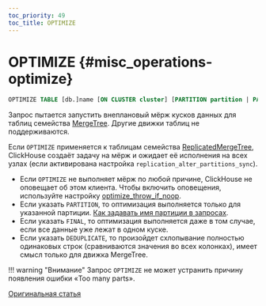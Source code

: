 ```yaml
---
toc_priority: 49
toc_title: OPTIMIZE
---
```


# OPTIMIZE {#misc_operations-optimize}

``` sql
OPTIMIZE TABLE [db.]name [ON CLUSTER cluster] [PARTITION partition | PARTITION ID 'partition_id'] [FINAL] [DEDUPLICATE]
```

Запрос пытается запустить внеплановый мёрж кусков данных для таблиц семейства [MergeTree](../../engines/table-engines/mergetree-family/mergetree.md). Другие движки таблиц не поддерживаются.

Если `OPTIMIZE` применяется к таблицам семейства [ReplicatedMergeTree](../../engines/table-engines/mergetree-family/replication.md), ClickHouse создаёт задачу на мёрж и ожидает её исполнения на всех узлах (если активирована настройка `replication_alter_partitions_sync`).

-   Если `OPTIMIZE` не выполняет мёрж по любой причине, ClickHouse не оповещает об этом клиента. Чтобы включить оповещения, используйте настройку [optimize\_throw\_if\_noop](../../operations/settings/settings.md#setting-optimize_throw_if_noop).
-   Если указать `PARTITION`, то оптимизация выполняется только для указанной партиции. [Как задавать имя партиции в запросах](alter.md#alter-how-to-specify-part-expr).
-   Если указать `FINAL`, то оптимизация выполняется даже в том случае, если все данные уже лежат в одном куске.
-   Если указать `DEDUPLICATE`, то произойдет схлопывание полностью одинаковых строк (сравниваются значения во всех колонках), имеет смысл только для движка MergeTree.

!!! warning "Внимание"
    Запрос `OPTIMIZE` не может устранить причину появления ошибки «Too many parts».

    
[Оригинальная статья](https://clickhouse.tech/docs/ru/sql-reference/statements/optimize/) <!--hide-->